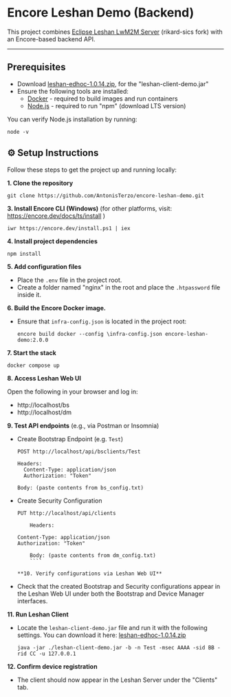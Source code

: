 # Encore Leshan Demo (Backend)

This project combines [Eclipse Leshan LwM2M Server](https://github.com/rikard-sics/leshan) (rikard-sics fork) with an Encore-based backend API.

---

## Prerequisites

- Download [leshan-edhoc-1.0.14.zip](https://github.com/rikard-sics/leshan/releases/tag/v1.0.14), for the "leshan-client-demo.jar"
- Ensure the following tools are installed:
  - [Docker](https://www.docker.com/products/docker-desktop/) - required to build images and run containers
  - [Node.js](https://nodejs.org/dist/v22.16.0/no) - required to run "npm" (download LTS version)

You can verify Node.js installation by running:

    node -v

## ⚙️ Setup Instructions

Follow these steps to get the project up and running locally:

**1. Clone the repository**

    git clone https://github.com/AntonisTerzo/encore-leshan-demo.git

**3. Install Encore CLI (Windows)** (for other platforms, visit: https://encore.dev/docs/ts/install )

    iwr https://encore.dev/install.ps1 | iex

**4. Install project dependencies**

    npm install

**5. Add configuration files**

- Place the `.env` file in the project root.
- Create a folder named "nginx" in the root and place the `.htpassword` file inside it.

**6. Build the Encore Docker image.**

- Ensure that `infra-config.json` is located in the project root:
  ```
  encore build docker --config \infra-config.json encore-leshan-demo:2.0.0
  ```

**7. Start the stack**

    docker compose up

**8. Access Leshan Web UI**

Open the following in your browser and log in:

- http://localhost/bs
- http://localhost/dm

**9. Test API endpoints** (e.g., via Postman or Insomnia)

- Create Bootstrap Endpoint (e.g. `Test`)

  ```
  POST http://localhost/api/bsclients/Test

  Headers:
  	Content-Type: application/json
  	Authorization: "Token"

  Body: (paste contents from bs_config.txt)
  ```

- Create Security Configuration
  ````
  PUT http://localhost/api/clients

      Headers:

  Content-Type: application/json
  Authorization: "Token"

      Body: (paste contents from dm_config.txt)
      ````

  **10. Verify configurations via Leshan Web UI**

- Check that the created Bootstrap and Security configurations appear in the Leshan Web UI under both the Bootstrap and Device Manager interfaces.

**11. Run Leshan Client**

- Locate the `leshan-client-demo.jar` file and run it with the following settings. You can download it here: [leshan-edhoc-1.0.14.zip](https://github.com/rikard-sics/leshan/releases/tag/v1.0.14)
  ```
  java -jar ./leshan-client-demo.jar -b -n Test -msec AAAA -sid BB -rid CC -u 127.0.0.1
  ```

**12. Confirm device registration**

- The client should now appear in the Leshan Server under the "Clients" tab.
